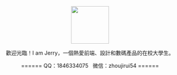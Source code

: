 <div align="center">
  <img height="100" src="https://s2.loli.net/2022/01/10/6JUl9Nga7MyRYok.gif">
  <p>歡迎光臨！I am Jerry，一個熱愛前端、設計和數碼產品的在校大學生。</p>
  <p>======  QQ：1846334075&nbsp;&nbsp;&nbsp;微信：zhoujirui54  ======</p>
</div>

